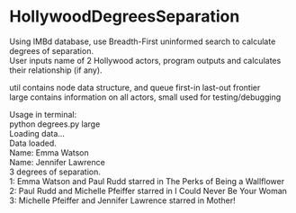 # HollywoodDegreesSeparation

Using IMBd database, use Breadth-First uninformed search to calculate degrees of separation.  
User inputs name of 2 Hollywood actors, program outputs and calculates their relationship (if any).  

util contains node data structure, and queue first-in last-out frontier  
large contains information on all actors, small used for testing/debugging  

Usage in terminal:  
python degrees.py large  
Loading data...  
Data loaded.  
Name: Emma Watson  
Name: Jennifer Lawrence  
3 degrees of separation.  
1: Emma Watson and Paul Rudd starred in The Perks of Being a Wallflower  
2: Paul Rudd and Michelle Pfeiffer starred in I Could Never Be Your Woman  
3: Michelle Pfeiffer and Jennifer Lawrence starred in Mother!  
